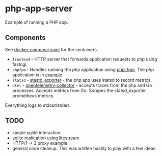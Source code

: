 # php-app-server

Example of running a PHP app.

## Components

See [docker-compose.yaml](./docker-compose.yaml) for the containers.

* `frontend` - HTTP server that forwards application requests to php using fastcgi.
* `phpfpm` -  Handles running the php application using [php-fpm](https://www.php.net/manual/en/install.fpm.php). The php application is in [example](./example)
* `statsd` - [stastd_exporter](https://github.com/prometheus/statsd_exporter) - the php app uses statsd to record metrics.
* `otel` - [opentelemetry-collector](https://opentelemetry.io/docs/collector/) - accepts traces from the php and Go processes. Accepts metrics from Go. Scrapes the statsd_exporter prometheus metrics.

Everything logs to stdout/stderr.

## TODO

* simple sqlite interaction
* sqlite replication using [litestream](https://litestream.io/
)
* HTTP/1 -> 2 proxy example.
* general code cleanup. This was written hastily to play with a few ideas.
